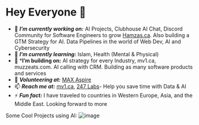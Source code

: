 # Hey Everyone 👋
 - 🔭 ***I’m currently working on:*** AI Projects, Clubhouse AI Chat, Discord Community for Software Engineers to grow [Hamzas.ca](https://hamzas.ca). Also building a GTM Strategy for AI. Data Pipelines in the world of Web Dev, AI and Cybersecurity 
 - 🌱 ***I’m currently learning:*** Islam, Health (Mental & Physical)
 - 👯 ***I’m building on:** AI strategy for every Industry, mv1.ca, muzzeats.com. AI calling with CRM. Building as many software products and services
 - 👯 ***Volunteering at:*** [MAX Aspire](https://aspire.onemax.org/)
 - 📫 ***Reach me at:*** [mv1.ca](https://www.mv1.ca/), [247 Labs](https://247labs.com)- Help you save time with Data & AI
 - ⚡ ***Fun fact:*** I have traveled to countries in Western Europe, Asia, and the Middle East. Looking forward to more

Some Cool Projects using AI:
 ![image](https://github.com/user-attachments/assets/1e0d631c-ab92-4ea8-96ed-9e5fe8de2433)

